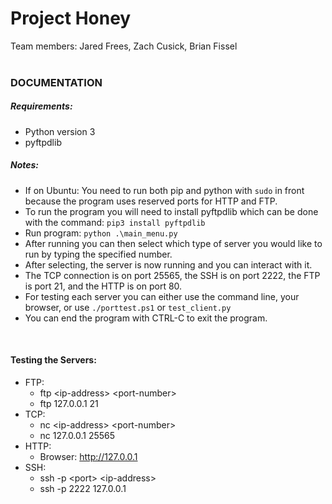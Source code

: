 # Project Honey
Team members: Jared Frees, Zach Cusick, Brian Fissel
<br/></br>

### DOCUMENTATION
##### Requirements:
* Python version 3
* pyftpdlib

##### Notes:
* If on Ubuntu: You need to run both pip and python with `sudo` in front because the program uses reserved ports for HTTP and FTP.
* To run the program you will need to install pyftpdlib which can be done with the command: `pip3 install pyftpdlib`<br/>
* Run program: `python .\main_menu.py`<br/>
* After running you can then select which type of server you would like to run by typing the specified number.<br/>
* After selecting, the server is now running and you can interact with it.<br/>
* The TCP connection is on port 25565, the SSH is on port 2222, the FTP is port 21, and the HTTP is on port 80.<br/>
* For testing each server you can either use the command line, your browser, or use `./porttest.ps1` or `test_client.py` <br/>
* You can end the program with CTRL-C to exit the program.

<br/>

#### Testing the Servers:
* FTP:
    * ftp \<ip-address> \<port-number>
    * ftp 127.0.0.1 21
* TCP:
    * nc \<ip-address> \<port-number>
    * nc 127.0.0.1 25565
* HTTP:
    * Browser: http://127.0.0.1
* SSH:
    * ssh -p \<port> \<ip-address>
    * ssh -p 2222 127.0.0.1
